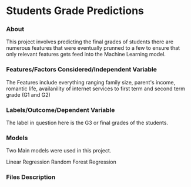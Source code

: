 # Students Grade Predictions

### About
This project involves predicting the final grades of students there are numerous features that were eventually prunned to a few to ensure that only relevant features gets feed into the Machine Learning model.

### Features/Factors Considered/Independent Variable
The Features include everything ranging family size, parent's income, romantic life, availanility of internet services to first term and second term grade (G1 and G2)

### Labels/Outcome/Dependent Variable
The label in question here is the G3 or final grades of the students.

### Models
Two Main models were used in this project.

Linear Regression
Random Forest Regression

### Files Description

